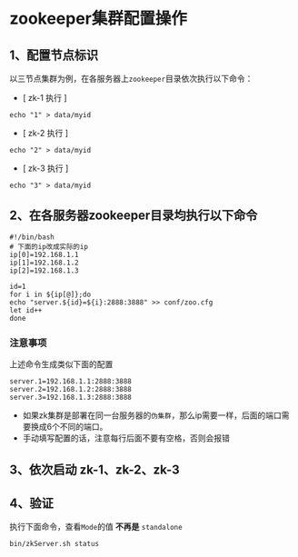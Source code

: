 
# zookeeper集群配置操作
## 1、配置节点标识
以三节点集群为例，在各服务器上`zookeeper`目录依次执行以下命令：  
- [ zk-1 执行 ]
```shell
echo "1" > data/myid
```

- [ zk-2 执行 ]
```shell
echo "2" > data/myid
```
- [ zk-3 执行 ]
```shell
echo "3" > data/myid
```


## 2、在各服务器zookeeper目录均执行以下命令
```shell
#!/bin/bash
# 下面的ip改成实际的ip
ip[0]=192.168.1.1
ip[1]=192.168.1.2
ip[2]=192.168.1.3

id=1
for i in ${ip[@]};do
echo "server.${id}=${i}:2888:3888" >> conf/zoo.cfg
let id++
done
```
### 注意事项
上述命令生成类似下面的配置
```shell
server.1=192.168.1.1:2888:3888
server.2=192.168.1.2:2888:3888
server.3=192.168.1.3:2888:3888
```
- 如果zk集群是部署在同一台服务器的`伪集群`，那么ip需要一样，后面的端口需要换成6个不同的端口。
- 手动填写配置的话，注意每行后面不要有空格，否则会报错


## 3、依次启动 zk-1、zk-2、zk-3
## 4、验证
执行下面命令，查看`Mode`的值 **不再是** `standalone`
```shell
bin/zkServer.sh status
```